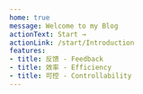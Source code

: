 ```yaml
---
home: true
message: Welcome to my Blog
actionText: Start →
actionLink: /start/Introduction
features:
- title: 反馈 - Feedback 
- title: 效率 - Efficiency
- title: 可控 - Controllability
---
```


